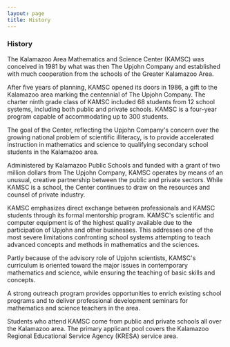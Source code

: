 ```yaml
---
layout: page
title: History
---
```


<h3>History</h3>

The Kalamazoo Area Mathematics and Science Center (KAMSC) was conceived in 1981 by what was then The Upjohn Company and established with much cooperation from the schools of the Greater Kalamazoo Area.

After five years of planning, KAMSC opened its doors in 1986, a gift to the Kalamazoo area marking the centennial of The Upjohn Company. The charter ninth grade class of KAMSC included 68 students from 12 school systems, including both public and private schools. KAMSC is a four-year program capable of accommodating up to 300 students.

The goal of the Center, reflecting the Upjohn Company's concern over the growing national problem of scientific illiteracy, is to provide accelerated instruction in mathematics and science to qualifying secondary school students in the Kalamazoo area.

Administered by Kalamazoo Public Schools and funded with a grant of two million dollars from The Upjohn Company, KAMSC operates by means of an unusual, creative partnership between the public and private sectors. While KAMSC is a school, the Center continues to draw on the resources and counsel of private industry.

KAMSC emphasizes direct exchange between professionals and KAMSC students through its formal mentorship program. KAMSC's scientific and computer equipment is of the highest quality available due to the participation of Upjohn and other businesses. This addresses one of the most severe limitations confronting school systems attempting to teach advanced concepts and methods in mathematics and the sciences.

Partly because of the advisory role of Upjohn scientists, KAMSC's curriculum is oriented toward the major issues in contemporary mathematics and science, while ensuring the teaching of basic skills and concepts.

A strong outreach program provides opportunities to enrich existing school programs and to deliver professional development seminars for mathematics and science teachers in the area.

Students who attend KAMSC come from public and private schools all over the Kalamazoo area. The primary applicant pool covers the Kalamazoo Regional Educational Service Agency (KRESA) service area.